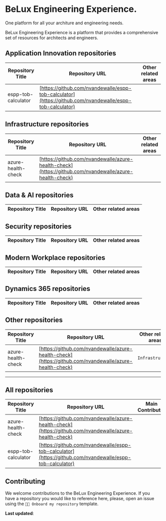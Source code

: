 # BeLux Engineering Experience.
One platform for all your architure and engineering needs. 

BeLux Engineering Experience is a platform that provides a comprehensive set of resources for architects and engineers. 





## Application Innovation repositories
| Repository Title | Repository URL | Other related areas |
|------------------|----------------|--------------------|
| espp-tob-calculator | [https://github.com/nvandewalle/espp-tob-calculator](https://github.com/nvandewalle/espp-tob-calculator) |  |


## Infrastructure repositories
| Repository Title | Repository URL | Other related areas |
|------------------|----------------|--------------------|
| azure-health-check | [https://github.com/nvandewalle/azure-health-check](https://github.com/nvandewalle/azure-health-check) |  |


## Data &amp; AI repositories
| Repository Title | Repository URL | Other related areas |
|------------------|----------------|--------------------|


## Security repositories
| Repository Title | Repository URL | Other related areas |
|------------------|----------------|--------------------|


## Modern Workplace repositories
| Repository Title | Repository URL | Other related areas |
|------------------|----------------|--------------------|


## Dynamics 365 repositories
| Repository Title | Repository URL | Other related areas |
|------------------|----------------|--------------------|


## Other repositories
| Repository Title | Repository URL | Other related areas |
|------------------|----------------|--------------------|
| azure-health-check | [https://github.com/nvandewalle/azure-health-check](https://github.com/nvandewalle/azure-health-check) | `Infrastructure`  |



----
## All repositories
| Repository Title | Repository URL | Main Contributor |
|------------------|----------------|-------------------|
| azure-health-check | [https://github.com/nvandewalle/azure-health-check](https://github.com/nvandewalle/azure-health-check) |  |
| espp-tob-calculator | [https://github.com/nvandewalle/espp-tob-calculator](https://github.com/nvandewalle/espp-tob-calculator) |  |

## Contributing
We welcome contributions to the BeLux Engineering Experience. If you have a repository you would like to reference here, please, open an issue using the `🧑‍💻 Onboard my repository` template.

**Last updated**: 